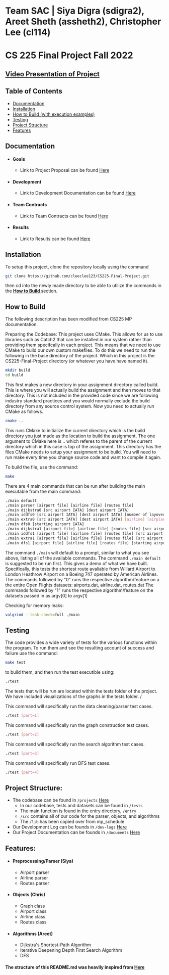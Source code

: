 # Team SAC | Siya Digra (sdigra2), Areet Sheth (assheth2), Christopher Lee (cl114)
# CS 225 Final Project Fall 2022

## [Video Presentation of Project]()
## Table of Contents
* [Documentation](https://github.com/cleeclee123/CS225-Final-Project#documentation)
* [Installation](https://github.com/cleeclee123/CS225-Final-Project#installation)
* [How to Build (with execution examples)](https://github.com/cleeclee123/CS225-Final-Project#how-to-build)
* [Testing](https://github.com/cleeclee123/CS225-Final-Project#testing)
* [Project Structure](https://github.com/cleeclee123/CS225-Final-Project#project-structure)
* [Features](https://github.com/cleeclee123/CS225-Final-Project#features)

## Documentation
* #### Goals
  * Link to Project Proposal can be found [Here](https://github.com/cleeclee123/CS225-Final-Project/blob/main/documents/project-proposal.md)

* #### Development
  * Link to Development Documentation can be found [Here](https://github.com/cleeclee123/CS225-Final-Project/tree/main/dev-logs)

* #### Team Contracts
  * Link to Team Contracts can be found [Here](https://github.com/cleeclee123/CS225-Final-Project/blob/main/documents/team-contract.md)

* #### Results
  * Link to Results can be found [Here](https://github.com/cleeclee123/CS225-Final-Project/blob/main/documents/results.md)

## Installation

To setup this project, clone the repository locally using the command
```bash
git clone https://github.com/cleeclee123/CS225-Final-Project.git
```
then cd into the newly made directory to be able to utilize the commands in the <a href="https://github.com/cleeclee123/CS225-Final-Project#how-to-build"><strong> How to Build </strong></a> section.

## How to Build

The following description has been modified from CS225 MP documentation. 

Preparing the Codebase:
This project uses CMake. This allows for us to use libraries such as Catch2 that can be installed in our system rather than providing them specifcally in each project. This means that we need to use CMake to build our own custom makefiles. To do this we need to run the following in the base directory of the project. Which in this project is the CS225-Final-Project directory (or whatever you have have named it).
```bash
mkdir build
cd build
```

This first makes a new directory in your assignment directory called build. This is where you will actually build the assignment and then moves to that directory. This is not included in the provided code since we are following industry standard practices and you would normally exclude the build directory from any source control system.
Now you need to actually run CMake as follows.
```bash
cmake ..
```
This runs CMake to initialize the current directory which is the build directory you just made as the location to build the assignment. The one argument to CMake here is .. which referes to the parent of the current directory which in this case is top of the assignment. This directory has the files CMake needs to setup your assignment to be build. You will need to run make every time you change source code and want to compile it again.

To build the file, use the command:
```bash
make
```

There are 4 main commands that can be run after building the main executable from the main command:
```bash
./main default
./main parser [airport file] [airline file] [routes file]
./main dijkstra0 [src airport IATA] [dest airport IATA]
./main iddfs0 [src airport IATA] [dest airport IATA] [number of layovers]
./main extra0 [src airport IATA] [dest airport IATA] [airline] [airplane]
./main dfs0 [starting airport IATA]
./main dijkstra1 [airport file] [airline file] [routes file] [src airport IATA] [dest airport IATA]
./main iddfs1 [airport file] [airline file] [routes file] [src airport IATA] [dest airport IATA] [number of layovers]
./main extra1 [airport file] [airline file] [routes file] [src airport IATA] [dest airport IATA] [airline] [airplane]
./main dfs1 [airport file] [airline file] [routes file] [starting airport]
```
The command `./main` will default to a prompt, similar to what you see above, listing all of the available commands.
The command `./main default` is suggested to be run first. This gives a demo of what we have built. Specifically, this tests the shortest route avaliable from Willard Airport to London Heathrow Airport on a Boeing 747 operated by American Airlines. 
The commands followed by "0" runs the respective algorithm/feature on a the entire Open Flights datasets: airports.dat, airline.dat, routes.dat
The commands followed by "1" runs the respective algorithm/feature on the datasets passed in as argv[0] to argv[1]

Checking for memory leaks: 
```bash 
valgrind --leak-check=full ./main
```

## Testing

The code provides a wide variety of tests for the various functions within the program. To run them and see the resulting account of success and failure use the command:
```bash
make test
```
to build them, and then run the test executible using:
```bash
./test
```
The tests that will be run are located within the tests folder of the project. We have included visualizations of the graphs in the tests folder. /

This command will specifically run the data cleaning/parser test cases.
```bash
./test [part=1]
```

This command will specifically run the graph construction test cases.
```bash
./test [part=2]
```

This command will specifically run the search algorithm test cases.
```bash
./test [part=3]
```

This command will specifically run DFS test cases.
```bash
./test [part=4]
```

## Project Structure:
* The codebase can be found in `/projects`  [Here](https://github.com/cleeclee123/CS225-Final-Project/tree/main/project)
  * In our codebase, tests and datasets can be found in `/tests`
  * The main function is found in the entry directory, `/entry`
  * `/src` contains all of our code for the parser, objects, and algorithms
  * The `/lib` has been copied over from mp_schedule
* Our Development Log can be founds in `/dev-logs`  [Here](https://github.com/cleeclee123/CS225-Final-Project/tree/main/dev-logs)
* Our Project Documentation can be founds in `/documents`  [Here](https://github.com/cleeclee123/CS225-Final-Project/tree/main/dev-logs)

## Features: 
* #### Preprocessing/Parser (Siya)
  * Airport parser
  * Airline parser
  * Routes parser

* #### Objects (Chris)
  * Graph class
  * Airport class
  * Airline class
  * Routes class
  
* #### Algorithms (Areet)
  * Dijkstra's Shortest-Path Algorithm
  * Iterative Deepening Depth First Search Algorithm
  * DFS
 

#### The structure of this README.md was heavily inspired from [Here](https://github.com/zeh3/wikipedia-game)